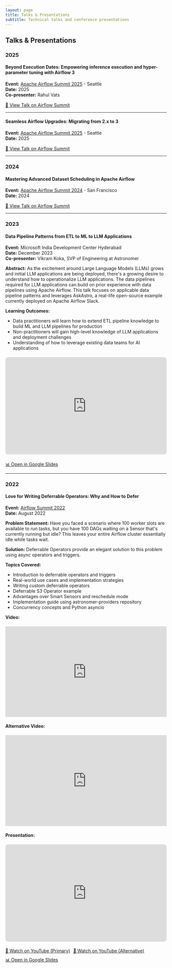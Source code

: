 ```yaml
---
layout: page
title: Talks & Presentations
subtitle: Technical talks and conference presentations
---
```


<style>
.embed-container {
  position: relative;
  padding-bottom: 56.25%;
  height: 0;
  overflow: hidden;
  max-width: 100%;
  margin: 20px 0;
}

.embed-container iframe,
.embed-container object,
.embed-container embed {
  position: absolute;
  top: 0;
  left: 0;
  width: 100%;
  height: 100%;
  border: none;
}

.slides-container {
  position: relative;
  padding-bottom: 60%;
  height: 0;
  overflow: hidden;
  max-width: 100%;
  margin: 20px 0;
  border: 1px solid #ddd;
  border-radius: 8px;
}

.slides-container iframe {
  position: absolute;
  top: 0;
  left: 0;
  width: 100%;
  height: 100%;
  border: none;
}

.talk-links {
  margin-top: 15px;
  display: flex;
  flex-wrap: wrap;
  gap: 10px;
}
</style>

## Talks & Presentations

### 2025

#### Beyond Execution Dates: Empowering inference execution and hyper-parameter tuning with Airflow 3

**Event:** [Apache Airflow Summit 2025](https://airflowsummit.org/) - Seattle  
**Date:** 2025  
**Co-presenter:** Rahul Vats

<div class="talk-links">
<a href="https://airflowsummit.org/sessions/2025/beyond-execution-dates-empowering-inference-execution-and-hyper-parameter-tuning-with-airflow-3/" class="btn btn-primary" target="_blank">🔗 View Talk on Airflow Summit</a>
</div>

---

#### Seamless Airflow Upgrades: Migrating from 2.x to 3

**Event:** [Apache Airflow Summit 2025](https://airflowsummit.org/) - Seattle  
**Date:** 2025

<div class="talk-links">
<a href="https://airflowsummit.org/sessions/2025/seamless-airflow-upgrades/" class="btn btn-primary" target="_blank">🔗 View Talk on Airflow Summit</a>
</div>

---

### 2024

#### Mastering Advanced Dataset Scheduling in Apache Airflow

**Event:** [Apache Airflow Summit 2024](https://airflowsummit.org/) - San Francisco  
**Date:** 2024

<div class="talk-links">
<a href="https://airflowsummit.org/sessions/2024/mastering-advanced-dataset-scheduling-in-apache-airflow/" class="btn btn-primary" target="_blank">🔗 View Talk on Airflow Summit</a>
</div>

---

### 2023

#### Data Pipeline Patterns from ETL to ML to LLM Applications

**Event:** Microsoft India Development Center Hyderabad  
**Date:** December 2023  
**Co-presenter:** Vikram Koka, SVP of Engineering at Astronomer

**Abstract:** As the excitement around Large Language Models (LLMs) grows and initial LLM applications are being deployed, there's a growing desire to understand how to operationalize LLM applications. The data pipelines required for LLM applications can build on prior experience with data pipelines using Apache Airflow. This talk focuses on applicable data pipeline patterns and leverages AskAstro, a real-life open-source example currently deployed on Apache Airflow Slack.

**Learning Outcomes:**

- Data practitioners will learn how to extend ETL pipeline knowledge to build ML and LLM pipelines for production
- Non-practitioners will gain high-level knowledge of LLM applications and deployment challenges
- Understanding of how to leverage existing data teams for AI applications

<div class="slides-container">
<iframe src="https://docs.google.com/presentation/d/1pf6U8Tg_LvNsOME9beOzg9jqmurEWM3jgCGRrRBm9No/embed?start=false&loop=false&delayms=3000" frameborder="0" allowfullscreen="true" mozallowfullscreen="true" webkitallowfullscreen="true"></iframe>
</div>

<div class="talk-links">
<a href="https://docs.google.com/presentation/d/1pf6U8Tg_LvNsOME9beOzg9jqmurEWM3jgCGRrRBm9No/edit?usp=sharing" class="btn btn-outline" target="_blank">📊 Open in Google Slides</a>
</div>

---

### 2022

#### Love for Writing Deferrable Operators: Why and How to Defer

**Event:** [Airflow Summit 2022](https://airflowsummit.org/)  
**Date:** August 2022

**Problem Statement:** Have you faced a scenario where 100 worker slots are available to run tasks, but you have 100 DAGs waiting on a Sensor that's currently running but idle? This leaves your entire Airflow cluster essentially idle while tasks wait.

**Solution:** Deferrable Operators provide an elegant solution to this problem using async operators and triggers.

**Topics Covered:**

- Introduction to deferrable operators and triggers
- Real-world use cases and implementation strategies
- Writing custom deferrable operators
- Deferrable S3 Operator example
- Advantages over Smart Sensors and reschedule mode
- Implementation guide using astronomer-providers repository
- Concurrency concepts and Python asyncio

**Video:**

<div class="embed-container">
<iframe src="https://www.youtube.com/embed/QhSn9oviZ9g" frameborder="0" allow="accelerometer; autoplay; clipboard-write; encrypted-media; gyroscope; picture-in-picture" allowfullscreen></iframe>
</div>

**Alternative Video:**

<div class="embed-container">
<iframe src="https://www.youtube.com/embed/JwjUMNlu7Is" frameborder="0" allow="accelerometer; autoplay; clipboard-write; encrypted-media; gyroscope; picture-in-picture" allowfullscreen></iframe>
</div>

**Presentation:**

<div class="slides-container">
<iframe src="https://docs.google.com/presentation/d/19b2AW2fzz-M3uAlCU-VrNqbF-Q6mmAgeMo2Woyu0uVk/embed?start=false&loop=false&delayms=3000" frameborder="0" allowfullscreen="true" mozallowfullscreen="true" webkitallowfullscreen="true"></iframe>
</div>

<div class="talk-links">
<a href="https://youtu.be/QhSn9oviZ9g?si=H6DQ9c9zd39dGtCI" class="btn btn-outline" target="_blank">🎥 Watch on YouTube (Primary)</a>
<a href="https://youtu.be/JwjUMNlu7Is" class="btn btn-outline" target="_blank">🎥 Watch on YouTube (Alternative)</a>
<a href="https://docs.google.com/presentation/d/19b2AW2fzz-M3uAlCU-VrNqbF-Q6mmAgeMo2Woyu0uVk/edit?usp=sharing" class="btn btn-outline" target="_blank">📊 Open in Google Slides</a>
</div>

